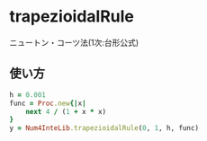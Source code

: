 trapezioidalRule
================
ニュートン・コーツ法(1次:台形公式)

## 使い方

```ruby
h = 0.001
func = Proc.new{|x|
    next 4 / (1 + x * x)
}
y = Num4InteLib.trapezioidalRule(0, 1, h, func)
```

